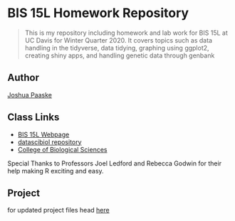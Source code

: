 # BIS 15L Homework Repository  

> This is my repository including homework and lab work for BIS 15L at UC Davis for Winter Quarter 2020. It covers topics such as data handling in the tidyverse, data tidying, graphing using ggplot2, creating shiny apps, and handling genetic data through genbank 

## Author

[Joshua Paaske](mailto:jjpaaske@ucdavis.edu)  

## Class Links

* [BIS 15L Webpage](https://jmledford3115.github.io/datascibiol/)
* [datascibiol repository](https://github.com/jmledford3115/datascibiol)
* [College of Biological Sciences](https://biology.ucdavis.edu/)

Special Thanks to Professors Joel Ledford and Rebecca Godwin for their help making R exciting and easy.

## Project
for updated project files head [here](https://github.com/jjpaaske/BIS15W2020_Project_Karim_Paaske)
